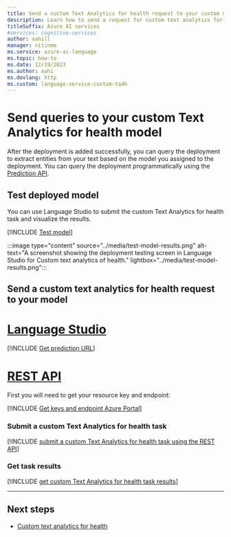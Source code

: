 ```yaml
---
title: Send a custom Text Analytics for health request to your custom model
description: Learn how to send a request for custom text analytics for health.
titleSuffix: Azure AI services
#services: cognitive-services
author: aahill
manager: nitinme
ms.service: azure-ai-language
ms.topic: how-to
ms.date: 12/19/2023
ms.author: aahi
ms.devlang: http
ms.custom: language-service-custom-ta4h
---
```


# Send queries to your custom Text Analytics for health model

After the deployment is added successfully, you can query the deployment to extract entities from your text based on the model you assigned to the deployment.
You can query the deployment programmatically using the [Prediction API](https://aka.ms/ct-runtime-api). 

## Test deployed model

You can use Language Studio to submit the custom Text Analytics for health task and visualize the results. 

[!INCLUDE [Test model](../../includes/custom/language-studio/test-model.md)]

:::image type="content" source="../media/test-model-results.png" alt-text="A screenshot showing the deployment testing screen in Language Studio for Custom text analytics of health." lightbox="../media/test-model-results.png":::


## Send a custom text analytics for health request to your model

# [Language Studio](#tab/language-studio)

[!INCLUDE [Get prediction URL](../../includes/custom/language-studio/get-prediction-url.md)]


# [REST API](#tab/rest-api)

First you will need to get your resource key and endpoint:

[!INCLUDE [Get keys and endpoint Azure Portal](../../includes/key-endpoint-page-azure-portal.md)]


### Submit a custom Text Analytics for health task

[!INCLUDE [submit a custom Text Analytics for health task using the REST API](../includes/rest-api/submit-task.md)]

### Get task results

[!INCLUDE [get custom Text Analytics for health task results](../includes/rest-api/get-results.md)]


---

## Next steps

* [Custom text analytics for health](../overview.md)
